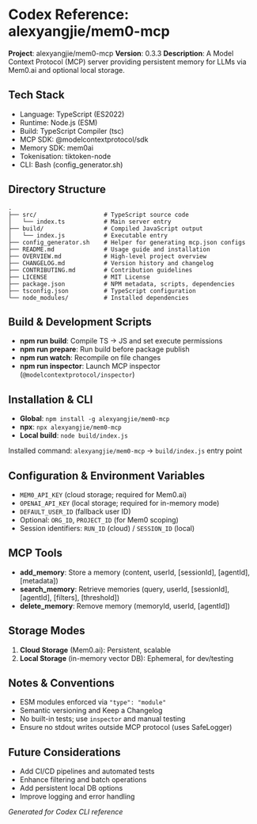  # Codex Reference: alexyangjie/mem0-mcp
 
 **Project**: alexyangjie/mem0-mcp
 **Version**: 0.3.3
 **Description**: A Model Context Protocol (MCP) server providing persistent memory for LLMs via Mem0.ai and optional local storage.
 
 ## Tech Stack
 - Language: TypeScript (ES2022)
 - Runtime: Node.js (ESM)
 - Build: TypeScript Compiler (tsc)
 - MCP SDK: @modelcontextprotocol/sdk
 - Memory SDK: mem0ai
 - Tokenisation: tiktoken-node
 - CLI: Bash (config_generator.sh)
 
 ## Directory Structure
 ```
 .
 ├── src/                   # TypeScript source code
 │   └── index.ts           # Main server entry
 ├── build/                 # Compiled JavaScript output
 │   └── index.js           # Executable entry
 ├── config_generator.sh    # Helper for generating mcp.json configs
 ├── README.md              # Usage guide and installation
 ├── OVERVIEW.md            # High-level project overview
 ├── CHANGELOG.md           # Version history and changelog
 ├── CONTRIBUTING.md        # Contribution guidelines
 ├── LICENSE                # MIT License
 ├── package.json           # NPM metadata, scripts, dependencies
 ├── tsconfig.json          # TypeScript configuration
 └── node_modules/          # Installed dependencies
 ```
 
 ## Build & Development Scripts
 - **npm run build**: Compile TS → JS and set execute permissions
 - **npm run prepare**: Run build before package publish
 - **npm run watch**: Recompile on file changes
 - **npm run inspector**: Launch MCP inspector (`@modelcontextprotocol/inspector`)
 
 ## Installation & CLI
- **Global**: `npm install -g alexyangjie/mem0-mcp`
- **npx**: `npx alexyangjie/mem0-mcp`
 - **Local build**: `node build/index.js`
 
 Installed command: `alexyangjie/mem0-mcp` → `build/index.js` entry point
 
 ## Configuration & Environment Variables
 - `MEM0_API_KEY` (cloud storage; required for Mem0.ai)
 - `OPENAI_API_KEY` (local storage; required for in-memory mode)
 - `DEFAULT_USER_ID` (fallback user ID)
 - Optional: `ORG_ID`, `PROJECT_ID` (for Mem0 scoping)
 - Session identifiers: `RUN_ID` (cloud) / `SESSION_ID` (local)
 
 ## MCP Tools
 - **add_memory**: Store a memory (content, userId, [sessionId], [agentId], [metadata])
 - **search_memory**: Retrieve memories (query, userId, [sessionId], [agentId], [filters], [threshold])
 - **delete_memory**: Remove memory (memoryId, userId, [agentId])
 
 ## Storage Modes
 1. **Cloud Storage** (Mem0.ai): Persistent, scalable
 2. **Local Storage** (in-memory vector DB): Ephemeral, for dev/testing
 
 ## Notes & Conventions
 - ESM modules enforced via `"type": "module"`
 - Semantic versioning and Keep a Changelog
 - No built-in tests; use `inspector` and manual testing
 - Ensure no stdout writes outside MCP protocol (uses SafeLogger)
 
 ## Future Considerations
 - Add CI/CD pipelines and automated tests
 - Enhance filtering and batch operations
 - Add persistent local DB options
 - Improve logging and error handling
 
 *Generated for Codex CLI reference*